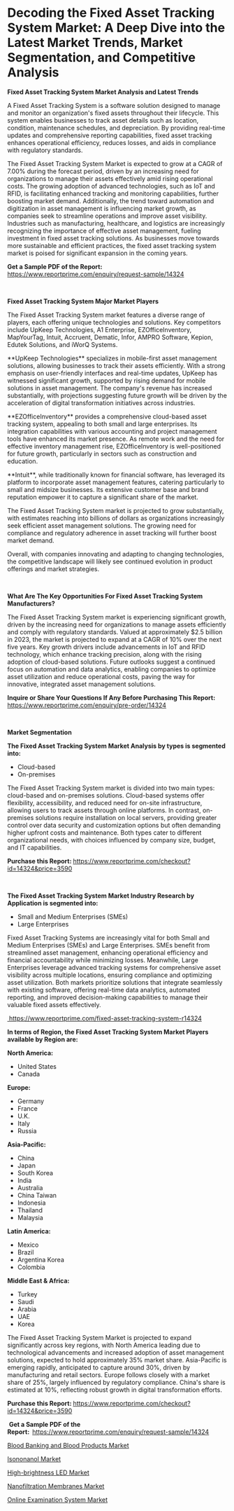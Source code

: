 <p><h1>Decoding the Fixed Asset Tracking System Market: A Deep Dive into the Latest Market Trends, Market Segmentation, and Competitive Analysis</h1></p><p><strong>Fixed Asset Tracking System Market Analysis and Latest Trends</strong></p>
<p><p>A Fixed Asset Tracking System is a software solution designed to manage and monitor an organization's fixed assets throughout their lifecycle. This system enables businesses to track asset details such as location, condition, maintenance schedules, and depreciation. By providing real-time updates and comprehensive reporting capabilities, fixed asset tracking enhances operational efficiency, reduces losses, and aids in compliance with regulatory standards.</p><p>The Fixed Asset Tracking System Market is expected to grow at a CAGR of 7.00% during the forecast period, driven by an increasing need for organizations to manage their assets effectively amid rising operational costs. The growing adoption of advanced technologies, such as IoT and RFID, is facilitating enhanced tracking and monitoring capabilities, further boosting market demand. Additionally, the trend toward automation and digitization in asset management is influencing market growth, as companies seek to streamline operations and improve asset visibility. Industries such as manufacturing, healthcare, and logistics are increasingly recognizing the importance of effective asset management, fueling investment in fixed asset tracking solutions. As businesses move towards more sustainable and efficient practices, the fixed asset tracking system market is poised for significant expansion in the coming years.</p></p>
<p><strong>Get a Sample PDF of the Report:&nbsp;</strong> <a href="https://www.reportprime.com/enquiry/request-sample/14324">https://www.reportprime.com/enquiry/request-sample/14324</a></p>
<p>&nbsp;</p>
<p><strong>Fixed Asset Tracking System Major Market Players</strong></p>
<p><p>The Fixed Asset Tracking System market features a diverse range of players, each offering unique technologies and solutions. Key competitors include UpKeep Technologies, A1 Enterprise, EZOfficeInventory, MapYourTag, Intuit, Accruent, Dematic, Infor, AMPRO Software, Kepion, Edutek Solutions, and iWorQ Systems.</p><p>**UpKeep Technologies** specializes in mobile-first asset management solutions, allowing businesses to track their assets efficiently. With a strong emphasis on user-friendly interfaces and real-time updates, UpKeep has witnessed significant growth, supported by rising demand for mobile solutions in asset management. The company's revenue has increased substantially, with projections suggesting future growth will be driven by the acceleration of digital transformation initiatives across industries.</p><p>**EZOfficeInventory** provides a comprehensive cloud-based asset tracking system, appealing to both small and large enterprises. Its integration capabilities with various accounting and project management tools have enhanced its market presence. As remote work and the need for effective inventory management rise, EZOfficeInventory is well-positioned for future growth, particularly in sectors such as construction and education.</p><p>**Intuit**, while traditionally known for financial software, has leveraged its platform to incorporate asset management features, catering particularly to small and midsize businesses. Its extensive customer base and brand reputation empower it to capture a significant share of the market. </p><p>The Fixed Asset Tracking System market is projected to grow substantially, with estimates reaching into billions of dollars as organizations increasingly seek efficient asset management solutions. The growing need for compliance and regulatory adherence in asset tracking will further boost market demand. </p><p>Overall, with companies innovating and adapting to changing technologies, the competitive landscape will likely see continued evolution in product offerings and market strategies.</p></p>
<p>&nbsp;</p>
<p><strong>What Are The Key Opportunities For Fixed Asset Tracking System Manufacturers?</strong></p>
<p><p>The Fixed Asset Tracking System market is experiencing significant growth, driven by the increasing need for organizations to manage assets efficiently and comply with regulatory standards. Valued at approximately $2.5 billion in 2023, the market is projected to expand at a CAGR of 10% over the next five years. Key growth drivers include advancements in IoT and RFID technology, which enhance tracking precision, along with the rising adoption of cloud-based solutions. Future outlooks suggest a continued focus on automation and data analytics, enabling companies to optimize asset utilization and reduce operational costs, paving the way for innovative, integrated asset management solutions.</p></p>
<p><strong>Inquire or Share Your Questions If Any Before Purchasing This Report:</strong> <a href="https://www.reportprime.com/enquiry/pre-order/14324">https://www.reportprime.com/enquiry/pre-order/14324</a></p>
<p>&nbsp;</p>
<p><strong>Market Segmentation</strong></p>
<p><strong>The Fixed Asset Tracking System Market Analysis by types is segmented into:</strong></p>
<p><ul><li>Cloud-based</li><li>On-premises</li></ul></p>
<p><p>The Fixed Asset Tracking System market is divided into two main types: cloud-based and on-premises solutions. Cloud-based systems offer flexibility, accessibility, and reduced need for on-site infrastructure, allowing users to track assets through online platforms. In contrast, on-premises solutions require installation on local servers, providing greater control over data security and customization options but often demanding higher upfront costs and maintenance. Both types cater to different organizational needs, with choices influenced by company size, budget, and IT capabilities.</p></p>
<p><strong>Purchase this Report:&nbsp;</strong><a href="https://www.reportprime.com/checkout?id=14324&price=3590">https://www.reportprime.com/checkout?id=14324&price=3590</a></p>
<p>&nbsp;</p>
<p><strong>The Fixed Asset Tracking System Market Industry Research by Application is segmented into:</strong></p>
<p><ul><li>Small and Medium Enterprises (SMEs)</li><li>Large Enterprises</li></ul></p>
<p><p>Fixed Asset Tracking Systems are increasingly vital for both Small and Medium Enterprises (SMEs) and Large Enterprises. SMEs benefit from streamlined asset management, enhancing operational efficiency and financial accountability while minimizing losses. Meanwhile, Large Enterprises leverage advanced tracking systems for comprehensive asset visibility across multiple locations, ensuring compliance and optimizing asset utilization. Both markets prioritize solutions that integrate seamlessly with existing software, offering real-time data analytics, automated reporting, and improved decision-making capabilities to manage their valuable fixed assets effectively.</p></p>
<p><a href="https://www.reportprime.com/fixed-asset-tracking-system-r14324">&nbsp;https://www.reportprime.com/fixed-asset-tracking-system-r14324</a></p>
<p><strong>In terms of Region, the Fixed Asset Tracking System Market Players available by Region are:</strong></p>
<p>
    <p> <strong> North America: </strong>
        <ul>
            <li>United States</li>
            <li>Canada</li>
        </ul>
        </p> 
    <p> <strong> Europe: </strong>
        <ul>
            <li>Germany</li>
            <li>France</li>
            <li>U.K.</li>
            <li>Italy</li>
            <li>Russia</li>
        </ul>
        </p> 
    <p> <strong> Asia-Pacific: </strong>
        <ul>
            <li>China</li>
            <li>Japan</li>
            <li>South Korea</li>
            <li>India</li>
            <li>Australia</li>
            <li>China Taiwan</li>
            <li>Indonesia</li>
            <li>Thailand</li>
            <li>Malaysia</li>
        </ul>
        </p> 
    <p> <strong> Latin America: </strong>
        <ul>
            <li>Mexico</li>
            <li>Brazil</li>
            <li>Argentina Korea</li>
            <li>Colombia</li>
        </ul>
        </p> 
    <p> <strong> Middle East & Africa: </strong>
        <ul>
            <li>Turkey</li>
            <li>Saudi</li>
            <li>Arabia</li>
            <li>UAE</li>
            <li>Korea</li>
        </ul>
    </p>
    </p>
<p><p>The Fixed Asset Tracking System Market is projected to expand significantly across key regions, with North America leading due to technological advancements and increased adoption of asset management solutions, expected to hold approximately 35% market share. Asia-Pacific is emerging rapidly, anticipated to capture around 30%, driven by manufacturing and retail sectors. Europe follows closely with a market share of 25%, largely influenced by regulatory compliance. China's share is estimated at 10%, reflecting robust growth in digital transformation efforts.</p></p>
<p><strong>Purchase this Report: </strong><a href="https://www.reportprime.com/checkout?id=14324&price=3590">https://www.reportprime.com/checkout?id=14324&price=3590</a></p>
<p>&nbsp;<strong>Get a Sample PDF of the Report:&nbsp;&nbsp;</strong><a href="https://www.reportprime.com/enquiry/request-sample/14324">https://www.reportprime.com/enquiry/request-sample/14324</a></p>
<p><strong></strong></p>
<p><p><a href="https://medium.com/@lucas.russell0876/the-global-blood-banking-and-blood-products-market-identifies-drivers-restraints-opportunities-51790e5de72b">Blood Banking and Blood Products Market</a></p><p><a href="https://www.linkedin.com/pulse/isononanol-market-growth-segmentation-regional-analysis--9tm1e?trackingId=9w8oGRbBSeCovKfja5Kr%2Fg%3D%3D">Isononanol Market</a></p><p><a href="https://medium.com/@priscillaalexist47/the-global-market-overview-of-the-high-brightness-led-market-provides-a-unique-perspective-on-the-f724d8d8e8ae">High-brightness LED Market</a></p><p><a href="https://www.linkedin.com/pulse/global-nanofiltration-membranes-market-sector2024-2031-gbree?trackingId=8CnhteW5SBSTUuubUQwnLw%3D%3D">Nanofiltration Membranes Market</a></p><p><a href="https://github.com/WashimHussain441/Market-Research-Report-List-1/blob/main/online-examination-system-market.md">Online Examination System Market</a></p></p>